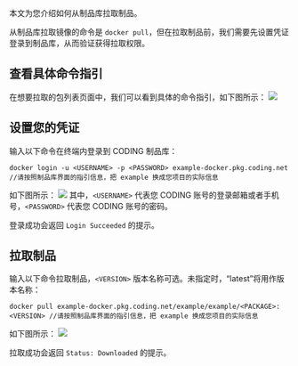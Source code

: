 本文为您介绍如何从制品库拉取制品。

从制品库拉取镜像的命令是 `docker pull`，但在拉取制品前，我们需要先设置凭证登录到制品库，从而验证获得拉取权限。

## 查看具体命令指引

在想要拉取的包列表页面中，我们可以看到具体的命令指引，如下图所示：
![](https://main.qcloudimg.com/raw/c3efc73f37964262faed30280327715c.png)

## 设置您的凭证
	
输入以下命令在终端内登录到 CODING 制品库：
```
docker login -u <USERNAME> -p <PASSWORD> example-docker.pkg.coding.net  //请按照制品库界面的指引信息，把 example 换成您项目的实际信息
```

如下图所示：
![](https://main.qcloudimg.com/raw/a5153abfd8ce738f60893734b4553eb5.png)
其中，`<USERNAME>` 代表您 CODING 账号的登录邮箱或者手机号，`<PASSWORD>` 代表您 CODING 账号的密码。

登录成功会返回 `Login Succeeded` 的提示。
	
## 拉取制品

输入以下命令拉取制品，`<VERSION>` 版本名称可选。未指定时，“latest”将用作版本名称：
```
docker pull example-docker.pkg.coding.net/example/example/<PACKAGE>:<VERSION> //请按照制品库界面的指引信息，把 example 换成您项目的实际信息
```

如下图所示：
![](https://main.qcloudimg.com/raw/3183396d6444782fa3698ccc141e39b7.png)

拉取成功会返回 `Status: Downloaded` 的提示。
